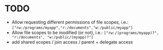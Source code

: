 # TODO

- Allow requesting different permissions of file scopes, i.e.: `["rw:/programs/myapp","r:/documents","w:/public/myapp"]`
- Allow file scopes to be modified (or not), i.e.: `["rw:/(programs/myapp)?", "r:/documents", "w:/public/(myapp)?"]`
- add shared scopes / join access / parent + delegate access
